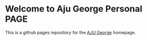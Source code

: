 # Welcome to  Aju George Personal PAGE
This is a github pages repository for the [AJU George](https://ajugeorge93.github.io) homepage.                 

